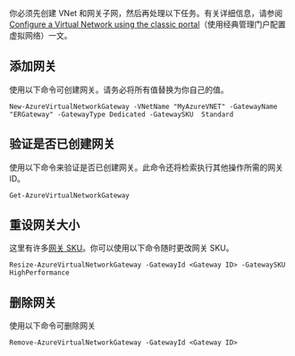 你必须先创建 VNet 和网关子网，然后再处理以下任务。有关详细信息，请参阅 [Configure a Virtual Network using the classic portal](/documentation/articles/expressroute-howto-vnet-portal-classic/)（使用经典管理门户配置虚拟网络）一文。

## 添加网关

使用以下命令可创建网关。请务必将所有值替换为你自己的值。

	New-AzureVirtualNetworkGateway -VNetName "MyAzureVNET" -GatewayName "ERGateway" -GatewayType Dedicated -GatewaySKU  Standard

## 验证是否已创建网关

使用以下命令来验证是否已创建网关。此命令还将检索执行其他操作所需的网关 ID。

	Get-AzureVirtualNetworkGateway

## 重设网关大小

这里有许多[网关 SKU](/documentation/articles/expressroute-about-virtual-network-gateways/)。你可以使用以下命令随时更改网关 SKU。

	Resize-AzureVirtualNetworkGateway -GatewayId <Gateway ID> -GatewaySKU HighPerformance

## 删除网关

使用以下命令可删除网关

	Remove-AzureVirtualNetworkGateway -GatewayId <Gateway ID>
<!---HONumber=Mooncake_0509_2016-->
